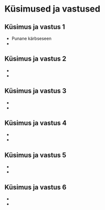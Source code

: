 # Küsimused ja vastused

## Küsimus ja vastus 1
- Punane kärbseseen
-
## Küsimus ja vastus 2
-
-
## Küsimus ja vastus 3
-
-
## Küsimus ja vastus 4
-
-
## Küsimus ja vastus 5
-
-
## Küsimus ja vastus 6
-
-
